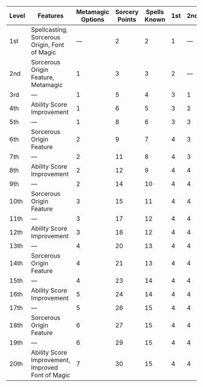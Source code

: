 | Level | Features                                          | Metamagic Options | Sorcery Points | Spells Known | 1st     | 2nd     | 3rd     | 4th     | 5th     | 6th     | 7th     | 8th     | 9th     | 10th    |
|-------|---------------------------------------------------|-------------------|----------------|--------------|---------|---------|---------|---------|---------|---------|---------|---------|---------|---------|
| 1st   | Spellcasting, Sorcerous Origin, Font of Magic     | &mdash;           | 2              | 2            | 1       | &mdash; | &mdash; | &mdash; | &mdash; | &mdash; | &mdash; | &mdash; | &mdash; | &mdash; |
| 2nd   | Sorcerous Origin Feature, Metamagic               | 1                 | 3              | 3            | 2       | &mdash; | &mdash; | &mdash; | &mdash; | &mdash; | &mdash; | &mdash; | &mdash; | &mdash; |
| 3rd   | &mdash;                                           | 1                 | 5              | 4            | 3       | 1       | &mdash; | &mdash; | &mdash; | &mdash; | &mdash; | &mdash; | &mdash; | &mdash; |
| 4th   | Ability Score Improvement                         | 1                 | 6              | 5            | 3       | 2       | &mdash; | &mdash; | &mdash; | &mdash; | &mdash; | &mdash; | &mdash; | &mdash; |
| 5th   | &mdash;                                           | 1                 | 8              | 6            | 3       | 3       | 1       | &mdash; | &mdash; | &mdash; | &mdash; | &mdash; | &mdash; | &mdash; |
| 6th   | Sorcerous Origin Feature                          | 2                 | 9              | 7            | 4       | 3       | 1       | &mdash; | &mdash; | &mdash; | &mdash; | &mdash; | &mdash; | &mdash; |
| 7th   | &mdash;                                           | 2                 | 11             | 8            | 4       | 3       | 2       | 1       | &mdash; | &mdash; | &mdash; | &mdash; | &mdash; | &mdash; |
| 8th   | Ability Score Improvement                         | 2                 | 12             | 9            | 4       | 4       | 2       | 1       | &mdash; | &mdash; | &mdash; | &mdash; | &mdash; | &mdash; |
| 9th   | &mdash;                                           | 2                 | 14             | 10           | 4       | 4       | 2       | 2       | 1       | &mdash; | &mdash; | &mdash; | &mdash; | &mdash; |
| 10th  | Sorcerous Origin Feature                          | 3                 | 15             | 11           | 4       | 4       | 3       | 2       | 1       | &mdash; | &mdash; | &mdash; | &mdash; | &mdash; |
| 11th  | &mdash;                                           | 3                 | 17             | 12           | 4       | 4       | 3       | 2       | 2       | 1       | &mdash; | &mdash; | &mdash; | &mdash; |
| 12th  | Ability Score Improvement                         | 3                 | 18             | 12           | 4       | 4       | 3       | 3       | 2       | 1       | &mdash; | &mdash; | &mdash; | &mdash; |
| 13th  | &mdash;                                           | 4                 | 20             | 13           | 4       | 4       | 3       | 3       | 2       | 1       | 1       | &mdash; | &mdash; | &mdash; |
| 14th  | Sorcerous Origin Feature                          | 4                 | 21             | 13           | 4       | 4       | 3       | 3       | 3       | 1       | 1       | &mdash; | &mdash; | &mdash; |
| 15th  | &mdash;                                           | 4                 | 23             | 14           | 4       | 4       | 3       | 3       | 3       | 1       | 1       | 1       | &mdash; | &mdash; |
| 16th  | Ability Score Improvement                         | 5                 | 24             | 14           | 4       | 4       | 3       | 3       | 3       | 2       | 1       | 1       | &mdash; | &mdash; |
| 17th  | &mdash;                                           | 5                 | 26             | 15           | 4       | 4       | 3       | 3       | 3       | 2       | 1       | 1       | 1       | &mdash; |
| 18th  | Sorcerous Origin Feature                          | 6                 | 27             | 15           | 4       | 4       | 3       | 3       | 3       | 2       | 2       | 1       | 1       | &mdash; |
| 19th  | &mdash;                                           | 6                 | 29             | 15           | 4       | 4       | 3       | 3       | 3       | 2       | 2       | 1       | 1       | 1       |
| 20th  | Ability Score Improvement, Improved Font of Magic | 7                 | 30             | 15           | 4       | 4       | 3       | 3       | 3       | 2       | 2       | 2       | 1       | 1       |
